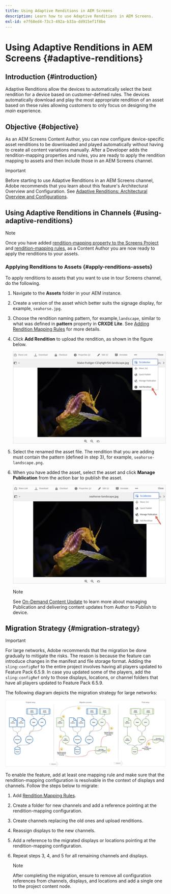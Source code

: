 ```yaml
---
title: Using Adaptive Renditions in AEM Screens
description: Learn how to use Adaptive Renditions in AEM Screens.
exl-id: e7f68ed4-73c3-492a-b33a-dd915ef1f8be
---
```

# Using Adaptive Renditions in AEM Screens {#adaptive-renditions}

## Introduction {#introduction}

Adaptive Renditions allow the devices to automatically select the best rendition for a device based on customer-defined rules. The devices automatically download and play the most appropriate rendition of an asset based on these rules allowing customers to only focus on designing the *main* experience.

## Objective {#objective}

As an AEM Screens Content Author, you can now configure device-specific asset renditions to be downloaded and played automatically without having to create all content variations manually.
After a Developer adds the rendition-mapping properties and rules, you are ready to apply the rendition mapping to assets and then include those in an AEM Screens channel.

>[!IMPORTANT]
>Before starting to use Adaptive Renditions in an AEM Screens channel, Adobe recommends that you learn about this feature's Architectural Overview and Configuration. See [Adaptive Renditions: Architectural Overview and Configurations](/help/user-guide/adaptive-renditions.md).

## Using Adaptive Renditions in Channels {#using-adaptive-renditions}

>[!NOTE]
>Once you have added [rendition-mapping property to the Screens Project](/help/user-guide/adaptive-renditions.md#rendition-mapping-new) and [rendition-mapping rules](/help/user-guide/adaptive-renditions.md#add-rendition-mapping-rules), as a Content Author you are now ready to apply the renditions to your assets.

### Applying Renditions to Assets {#apply-renditions-assets}

To apply renditions to assets that you want to use in tour Screens channel, do the following.

1. Navigate to the **Assets** folder in your AEM instance.
1. Create a version of the asset which better suits the signage display, for example, `seahorse.jpg`.
1. Choose the rendition naming pattern, for example,`landscape`, similar to  what was defined in **pattern** property in **CRXDE Lite**. See [Adding Rendition Mapping Rules](/help/user-guide/adaptive-renditions.md#add-rendition-mapping-rules) for more details.
1. Click **Add Rendition** to upload the rendition, as shown in the figure below.

   ![image](/help/user-guide/assets/adaptive-renditions/manage-pub-asset2.png)

1. Select the renamed the asset file. The rendition that you are adding must contain the pattern (defined in step 3), for example, `seahorse-landscape.png`.
1. When you have added the asset, select the asset and click **Manage Publication** from the action bar to publish the asset.

   ![image](/help/user-guide/assets/adaptive-renditions/manage-pub-asset1.png)

   >[!NOTE]
   >See [On-Demand Content Update](https://experienceleague.adobe.com/en/docs/experience-manager-screens/user-guide/authoring/content-updates/on-demand-content) to learn more about  managing Publication and delivering content updates from Author to Publish to device.

## Migration Strategy {#migration-strategy}

>[!IMPORTANT]
>For large networks, Adobe recommends that the migration be done gradually to mitigate the risks. The reason is because the feature can introduce changes in the manifest and file storage format. Adding the `sling:configRef` to the entire project involves having all players updated to Feature Pack 6.5.9. In case you updated some of the players, add the `sling:configRef` only to those displays, locations, or channel folders that have all players updated to Feature Pack 6.5.9.

The following diagram depicts the migration strategy for large networks:

![image](/help/user-guide/assets/adaptive-renditions/migration-strategy1.png)

To enable the feature, add at least one mapping rule and make sure that the rendition-mapping configuration is resolvable in the context of displays and channels. Follow the steps below to migrate:

1. Add [Rendition Mapping Rules](/help/user-guide/adaptive-renditions.md).
1. Create a folder for new channels and add a reference pointing at the rendition-mapping configuration.
1. Create channels replacing the old ones and upload renditions.
1. Reassign displays to the new channels.
1. Add a reference to the migrated displays or locations pointing at the rendition-mapping configuration.
1. Repeat steps 3, 4, and 5 for all remaining channels and displays.

   >[!NOTE]
   >After completing the migration, ensure to remove all configuration references from channels, displays, and locations and add a single one to the project content node.
